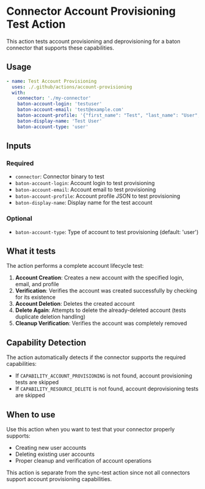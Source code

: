 # Connector Account Provisioning Test Action

This action tests account provisioning and deprovisioning for a baton connector that supports these capabilities.

## Usage

```yaml
- name: Test Account Provisioning
  uses: ./.github/actions/account-provisioning
  with:
    connector: './my-connector'
    baton-account-login: 'testuser'
    baton-account-email: 'test@example.com'
    baton-account-profile: '{"first_name": "Test", "last_name": "User", "username": "testuser", "email": "test@example.com"}'
    baton-display-name: 'Test User'
    baton-account-type: 'user'
```

## Inputs

### Required
- `connector`: Connector binary to test
- `baton-account-login`: Account login to test provisioning
- `baton-account-email`: Account email to test provisioning
- `baton-account-profile`: Account profile JSON to test provisioning
- `baton-display-name`: Display name for the test account

### Optional
- `baton-account-type`: Type of account to test provisioning (default: 'user')

## What it tests

The action performs a complete account lifecycle test:

1. **Account Creation**: Creates a new account with the specified login, email, and profile
2. **Verification**: Verifies the account was created successfully by checking for its existence
3. **Account Deletion**: Deletes the created account
4. **Delete Again**: Attempts to delete the already-deleted account (tests duplicate deletion handling)
5. **Cleanup Verification**: Verifies the account was completely removed

## Capability Detection

The action automatically detects if the connector supports the required capabilities:
- If `CAPABILITY_ACCOUNT_PROVISIONING` is not found, account provisioning tests are skipped
- If `CAPABILITY_RESOURCE_DELETE` is not found, account deprovisioning tests are skipped

## When to use

Use this action when you want to test that your connector properly supports:
- Creating new user accounts
- Deleting existing user accounts
- Proper cleanup and verification of account operations

This action is separate from the sync-test action since not all connectors support account provisioning capabilities.
